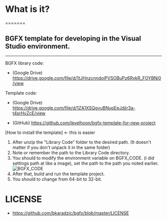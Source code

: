 # What is it?
=======
## BGFX template for developing in the Visual Studio environment.
-------------

BGFX library code:
- (Google Drive)
https://drive.google.com/file/d/1tJHnzcnndoiPVSOBuPz6RvkR_FOYBNi0/view

Template code:
- (Google Drive)
https://drive.google.com/file/d/1ZA1XSQgvuBNupEeJdjjr3a-t4srHyZcE/view

- (GitHub)
https://github.com/levelhoon/bgfx-template-for-new-project

[How to install the template] <- this is easier
1. After unzip the "Library Code" folder to the desired path.
(It doesn't matter if you don't unpack it in the same folder)
2. Note or remember the path to the Library Code directory.
3. You should to modify the environment variable on BGFX_CODE.
  (i did settings path at like a image), set the path to the path you noted earlier.
  ![BGFX_CODE](https://media.discordapp.net/attachments/924117396090933269/924396847068483656/unknown.png)
4. After that, build and run the template project.
5. You should to change from 64-bit to 32-bit.

# LICENSE
- https://github.com/bkaradzic/bgfx/blob/master/LICENSE
